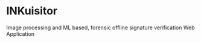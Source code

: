 # INKuisitor
Image processing and ML based, forensic offline signature verification Web Application 
